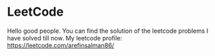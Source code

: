 # LeetCode
Hello good people. You can find the solution of the leetcode problems I have solved till now. 
My leetcode profile: https://leetcode.com/arefinsalman86/
